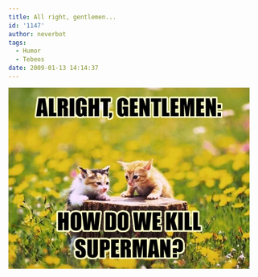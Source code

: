 ```yaml
---
title: All right, gentlemen...
id: '1147'
author: neverbot
tags:
  - Humor
  - Tebeos
date: 2009-01-13 14:14:37
---
```


![How do we kill Superman?](./all-right-gentlemen/how_do_we_kill_superman.jpg "How do we kill Superman?")